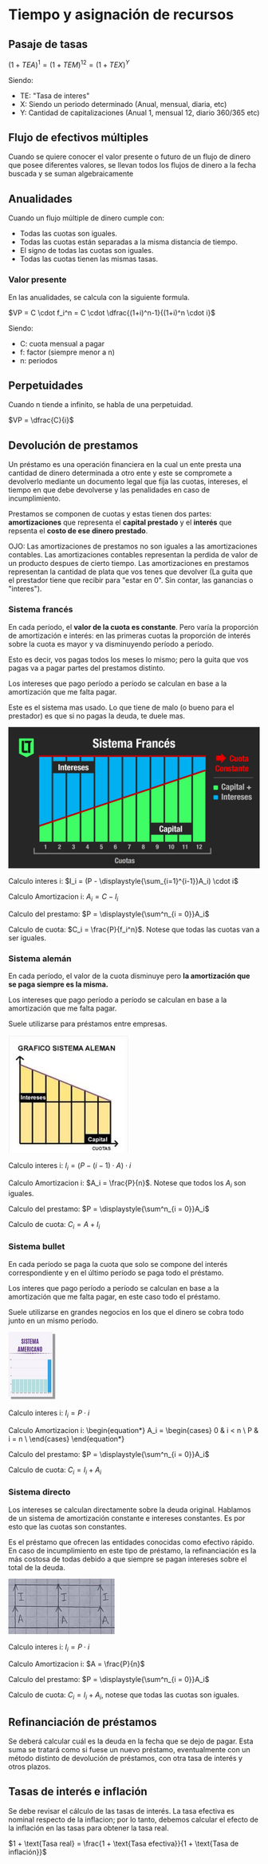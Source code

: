 # Tiempo y asignación de recursos

## Pasaje de tasas

$(1+TEA)^1 = (1+TEM)^{12} = (1+TEX)^Y$

Siendo:

- TE: "Tasa de interes"
- X: Siendo un periodo determinado (Anual, mensual, diaria, etc)
- Y: Cantidad de capitalizaciones (Anual 1, mensual 12, diario 360/365 etc)

## Flujo de efectivos múltiples

Cuando se quiere conocer el valor presente o futuro de un flujo de dinero que posee diferentes valores, se llevan todos los flujos de dinero a la fecha buscada y se suman algebraicamente

## Anualidades

Cuando un flujo múltiple de dinero cumple con:

- Todas las cuotas son iguales.
- Todas las cuotas están separadas a la misma distancia de tiempo.
- El signo de todas las cuotas son iguales.
- Todas las cuotas tienen las mismas tasas.

### Valor presente
En las anualidades, se calcula con la siguiente formula.

$VP = C \cdot f_i^n = C \cdot \dfrac{(1+i)^n-1}{(1+i)^n \cdot i}$

Siendo:

- C: cuota mensual a pagar
- f: factor (siempre menor a n)
- n: periodos

## Perpetuidades

Cuando n tiende a infinito, se habla de una perpetuidad.

$VP = \dfrac{C}{i}$

## Devolución de prestamos

Un préstamo es una operación financiera en la cual un ente presta una cantidad de dinero determinada a otro ente y este se compromete a devolverlo mediante un documento legal que fija las cuotas, intereses, el tiempo en que debe devolverse y las penalidades en caso de incumplimiento.

Prestamos se componen de cuotas y estas tienen dos partes: **amortizaciones** que representa el **capital prestado** y el **interés** que repsenta el **costo de ese dinero prestado**.

OJO: Las amortizaciones de prestamos no son iguales a las amortizaciones contables. Las amortizaciones contables representan la perdida de valor de un producto despues de cierto tiempo. Las amortizaciones en prestamos representan la cantidad de plata que vos tenes que devolver (La guita que el prestador tiene que recibir para "estar en 0". Sin contar, las ganancias o "interes").

### Sistema francés

En cada período, el **valor de la cuota es constante**. Pero varía la proporción de amortización e interés: en las primeras cuotas la proporción de interés sobre la cuota es mayor y va disminuyendo período a período. 

Esto es decir, vos pagas todos los meses lo mismo; pero la guita que vos pagas va a pagar partes del prestamos distinto.

Los intereses que pago período a período se calculan en base a la amortización que me falta pagar.

Este es el sistema mas usado. Lo que tiene de malo (o bueno para  el prestador) es que si no pagas la deuda, te duele mas.

![Sistema francés. En la imagen "capital" = amortizacion](imagenes/sistema-frances.png)


Calculo interes i:
$I_i = (P - \displaystyle{\sum_{i=1}^{i-1}}A_i) \cdot i$

Calculo Amortizacion i:
$A_i = C - I_i$

Calculo del prestamo:
$P = \displaystyle{\sum^n_{i = 0}}A_i$

Calculo de cuota:
$C_i = \frac{P}{f_i^n}$. Notese que todas las cuotas van a ser iguales.

### Sistema alemán

En cada período, el valor de la cuota disminuye pero **la amortización que se paga siempre es la misma.**

Los intereses que pago período a período se calculan en base a la amortización que me falta pagar.

Suele utilizarse para préstamos entre empresas.

![Sistema alemán](imagenes/sistema-aleman.png)

Calculo interes i:
$I_i = (P - (i - 1) \cdot A) \cdot i$

Calculo Amortizacion i:
$A_i = \frac{P}{n}$. Notese que todos los $A_i$ son iguales.

Calculo del prestamo:
$P = \displaystyle{\sum^n_{i = 0}}A_i$

Calculo de cuota:
$C_i = A + I_i$


### Sistema bullet

En cada período se paga la cuota que solo se compone del interés correspondiente y en el último período se paga todo el préstamo.

Los interes que pago período a período se calculan en base a la amortización que me falta pagar, en este caso todo el préstamo.

Suele utilizarse en grandes negocios en los que el dinero se cobra todo junto en un mismo período.

![Sistema bullet](imagenes/sistema-bullet.png)

Calculo interes i:
$I_i = P \cdot i$

Calculo Amortizacion i:
\begin{equation*}
 A_i =
  \begin{cases}
  0 & i < n \\
  P & i = n \\
  \end{cases}
\end{equation*}

Calculo del prestamo:
$P = \displaystyle{\sum^n_{i = 0}}A_i$

Calculo de cuota:
$C_i = I_i + A_i$

### Sistema directo

Los intereses se calculan directamente sobre la deuda original. Hablamos de un sistema de amortización constante e intereses constantes. Es por esto que las cuotas son constantes.

Es el préstamo que ofrecen las entidades conocidas como efectivo rápido.
En caso de incumplimiento en este tipo de préstamo, la refinanciación es la más costosa de todas debido a que siempre se pagan intereses sobre el total de la deuda.

![Sistema bullet](imagenes/sistema-directo.png)


Calculo interes i:
$I_i = P \cdot i$

Calculo Amortizacion i:
$A = \frac{P}{n}$

Calculo del prestamo:
$P = \displaystyle{\sum^n_{i = 0}}A_i$

Calculo de cuota:
$C_i = I_i + A_i$, notese que todas las cuotas son iguales.

## Refinanciación de préstamos

Se deberá calcular cuál es la deuda en la fecha que se dejo de pagar. Esta suma se tratará como si fuese un nuevo préstamo, eventualmente con un método distinto de devolución de préstamos, con otra tasa de interés y otros plazos.

## Tasas de interés e inflación

Se debe revisar el cálculo de las tasas de interés. La tasa efectiva es nominal respecto de la inflacion; por lo tanto, debemos calcular el efecto de la inflación en las tasas para obtener la tasa real.

$1 + \text{Tasa real} = \frac{1 + \text{Tasa efectiva}}{1 + \text{Tasa de inflación}}$ 


